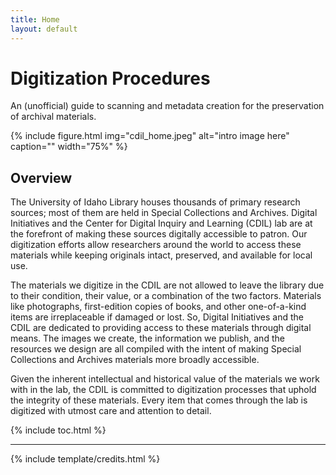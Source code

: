 ```yaml
---
title: Home
layout: default
---
```


# Digitization Procedures

An (unofficial) guide to scanning and metadata creation for the preservation of archival materials.

{% include figure.html img="cdil_home.jpeg" alt="intro image here" caption="" width="75%" %}

## Overview

The University of Idaho Library houses thousands of primary research sources; most of them are held in Special Collections and Archives. Digital Initiatives and the Center for Digital Inquiry and Learning (CDIL) lab are at the forefront of making these sources digitally accessible to patron. Our digitization efforts allow researchers around the world to access these materials while keeping originals intact, preserved, and available for local use.

The materials we digitize in the CDIL are not allowed to leave the library due to their condition, their value, or a combination of the two factors. Materials like photographs, first-edition copies of books, and other one-of-a-kind items are irreplaceable if damaged or lost. So, Digital Initiatives and the CDIL are dedicated to providing access to these materials through digital means. The images we create, the information we publish, and the resources we design are all compiled with the intent of making Special Collections and Archives materials more broadly accessible. 

Given the inherent intellectual and historical value of the materials we work with in the lab, the CDIL is committed to digitization processes that uphold the integrity of these materials. Every item that comes through the lab is digitized with utmost care and attention to detail. 



{% include toc.html %}

------

{% include template/credits.html %}
